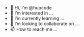 - 👋 Hi, I’m @hupcode
- 👀 I’m interested in ...
- 🌱 I’m currently learning ...
- 💞️ I’m looking to collaborate on ...
- 📫 How to reach me ...

<!---
hupcode/hupcode is a ✨ special ✨ repository because its `README.md` (this file) appears on your GitHub profile.
You can click the Preview link to take a look at your changes.
--->
